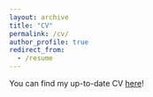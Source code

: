 ```yaml
---
layout: archive
title: "CV"
permalink: /cv/
author_profile: true
redirect_from:
  - /resume
---
```


You can find my up-to-date CV [here](https://github.com/jifanzhang999/jifan-zhang.github.io/raw/master/JifanZhangResume-6.pdf)!

